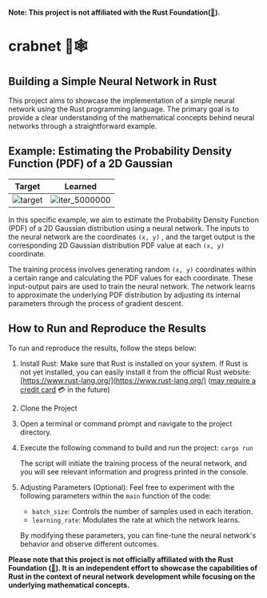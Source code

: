 **Note: This project is not affiliated with the Rust Foundation([🤦](https://twitter.com/rust_foundation/status/1644132378858729474?s=20)).**

# crabnet 🦀🕸️ 

## Building a Simple Neural Network in Rust

This project aims to showcase the implementation of a simple neural network using the Rust programming language. The primary goal is to provide a clear understanding of the mathematical concepts behind neural networks through a straightforward example.

## Example: Estimating the Probability Density Function (PDF) of a 2D Gaussian

Target             |  Learned
:-------------------------:|:-------------------------:
![target](https://github.com/hietalajulius/crabnn/assets/4254623/98a522db-0540-407c-bb39-ccb953891d15)  | ![iter_5000000](https://github.com/hietalajulius/crabnn/assets/4254623/d9eaf240-788b-49be-a1bb-84aa50feb6e0)

In this specific example, we aim to estimate the Probability Density Function (PDF) of a 2D Gaussian distribution using a neural network. The inputs to the neural network are the coordinates `(x, y)` , and the target output is the corresponding 2D Gaussian distribution PDF value at each `(x, y)` coordinate.

The training process involves generating random `(x, y)` coordinates within a certain range and calculating the PDF values for each coordinate. These input-output pairs are used to train the neural network. The network learns to approximate the underlying PDF distribution by adjusting its internal parameters through the process of gradient descent.

## How to Run and Reproduce the Results

To run and reproduce the results, follow the steps below:

1.  Install Rust: Make sure that Rust is installed on your system. If Rust is not yet installed, you can easily install it from the official Rust website: [https://www.rust-lang.org/](https://www.rust-lang.org/) ([may require a credit card](https://twitter.com/rust_foundation/status/1644132378858729474?s=20) 💳 in the future)
    
2.  Clone the Project
    
3.  Open a terminal or command prompt and navigate to the project directory.
    
4.  Execute the following command to build and run the project: `cargo run` 
    
    The script will initiate the training process of the neural network, and you will see relevant information and progress printed in the console.
    
5.  Adjusting Parameters (Optional): Feel free to experiment with the following parameters within the `main` function of the code:
    
    -   `batch_size`: Controls the number of samples used in each iteration.
    -   `learning_rate`: Modulates the rate at which the network learns.
    
    By modifying these parameters, you can fine-tune the neural network's behavior and observe different outcomes.
   

**Please note that this project is not officially affiliated with the Rust Foundation ([🤦](https://twitter.com/rust_foundation/status/1644132378858729474?s=20)). It is an independent effort to showcase the capabilities of Rust in the context of neural network development while focusing on the underlying mathematical concepts.**
